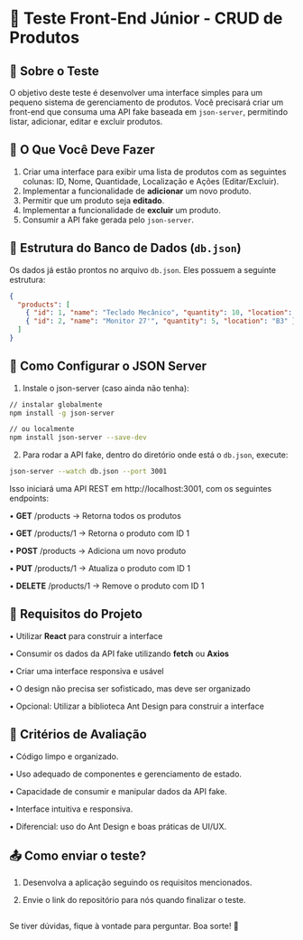 
# 🚀 Teste Front-End Júnior - CRUD de Produtos  

## 📌 Sobre o Teste  
O objetivo deste teste é desenvolver uma interface simples para um pequeno sistema de gerenciamento de produtos. Você precisará criar um front-end que consuma uma API fake baseada em `json-server`, permitindo listar, adicionar, editar e excluir produtos.  

## 🎯 O Que Você Deve Fazer  
1. Criar uma interface para exibir uma lista de produtos com as seguintes colunas: ID, Nome, Quantidade, Localização e Ações (Editar/Excluir).  
2. Implementar a funcionalidade de **adicionar** um novo produto.  
3. Permitir que um produto seja **editado**.  
4. Implementar a funcionalidade de **excluir** um produto.  
5. Consumir a API fake gerada pelo `json-server`.  

## 📂 Estrutura do Banco de Dados (`db.json`)  
Os dados já estão prontos no arquivo `db.json`. Eles possuem a seguinte estrutura:  

```json
{
  "products": [
    { "id": 1, "name": "Teclado Mecânico", "quantity": 10, "location": "A1" },
    { "id": 2, "name": "Monitor 27'", "quantity": 5, "location": "B3" }
  ]
}
```

## 🔧 Como Configurar o JSON Server
1.  Instale o json-server (caso ainda não tenha):
```bash
// instalar globalmente
npm install -g json-server

// ou localmente
npm install json-server --save-dev
```
2. Para rodar a API fake, dentro do diretório onde está o `db.json`, execute:
```bash
json-server --watch db.json --port 3001
```

Isso iniciará uma API REST em http://localhost:3001, com os seguintes endpoints:

•  **GET** /products → Retorna todos os produtos

•  **GET** /products/1 → Retorna o produto com ID 1

•  **POST** /products → Adiciona um novo produto

•  **PUT** /products/1 → Atualiza o produto com ID 1

•  **DELETE** /products/1 → Remove o produto com ID 1

## 📌 Requisitos do Projeto

•  Utilizar **React** para construir a interface

•  Consumir os dados da API fake utilizando **fetch** ou **Axios**

•  Criar uma interface responsiva e usável

•  O design não precisa ser sofisticado, mas deve ser organizado

•  Opcional: Utilizar a biblioteca Ant Design para construir a interface

## 🎯 Critérios de Avaliação
•  Código limpo e organizado.

•  Uso adequado de componentes e gerenciamento de estado.

•  Capacidade de consumir e manipular dados da API fake.

•  Interface intuitiva e responsiva.

•  Diferencial: uso do Ant Design e boas práticas de UI/UX.

## 📤 Como enviar o teste?

1.  Desenvolva a aplicação seguindo os requisitos mencionados.

2.  Envie o link do repositório para nós quando finalizar o teste.

  
##
Se tiver dúvidas, fique à vontade para perguntar. Boa sorte! 💙
